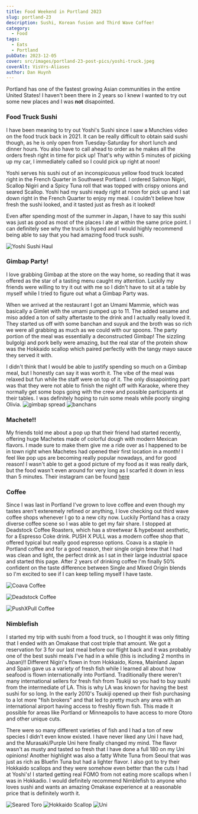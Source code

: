 ```yaml
---
title: Food Weekend in Portland 2023
slug: portland-23
description: Sushi, Korean fusion and Third Wave Coffee!
category:
  - Food
tags:
  - Eats
  - Portland
pubDate: 2023-12-05
cover: src/images/portland-23-post-pics/yoshi-truck.jpeg
coverAlt: VisVrs-Aliases
author: Dan Huynh
---
```

Portland has one of the fastest growing Asian communities in the entire United States! I haven't been there in 2 years so I knew I wanted to try out some new places and I was **not** disapointed. 

### Food Truck Sushi

I have been meaning to try out Yoshi's Sushi since I saw a Munchies video on the food truck back in 2021. It can be really difficult to obtain said sushi though, as he is only open from Tuesday-Saturday for short lunch and dinner hours. You also have to call ahead to order as he makes all the orders fresh right in time for pick up! That's why within 5 minutes of picking up my car, I immediately called so I could pick up right at noon!

Yoshi serves his sushi out of an inconspicuous yellow food truck located right in the French Quarter in Southwest Portland. I ordered Salmon Nigiri, Scallop Nigiri and a Spicy Tuna roll that was topped with crispy onions and seared Scallop. Yoshi had my sushi ready right at noon for pick up and I sat down right in the French Quarter to enjoy my meal. I couldn't believe how fresh the sushi looked, and it tasted just as fresh as it looked!

Even after spending most of the summer in Japan, I have to say this sushi was just as good as most of the places I ate at within the same price point. I can definitely see why the truck is hyped and I would highly recommend being able to say that you had amazing food truck sushi.

![Yoshi Sushi Haul](src/images/portland-23-post-pics/yoshi-sushi.jpeg)

### Gimbap Party!

I love grabbing Gimbap at the store on the way home, so reading that it was offered as the star of a tasting menu caught my attention. Luckily my friends were willing to try it out with me so I didn't have to sit at a table by myself while I tried to figure out what a Gimbap Party was. 

When we arrived at the restaurant I got an Umami Mammie, which was basically a Gimlet with the umami pumped up to 11. The added sesame and miso added a ton of salty aftertaste to the drink and I actually really loved it. They started us off with some banchan and suyuk and the broth was so rich we were all grabbing as much as we could with our spoons. The party portion of the meal was essentially a deconstructed Gimbap! The sizzling bulgolgi and pork belly were amazing, but the real star of the protein show was the Hokkaido scallop which paired perfectly with the tangy mayo sauce they served it with. 

I didn't think that I would be able to justify spending so much on a Gimbap meal, but I honestly can say it was worth it. The vibe of the meal was relaxed but fun while the staff were on top of it. The only dissapointing part was that they were not able to finish the night off with Karaoke, where they normally get some bops going with the crew and possible participants at their tables. I was definitely hoping to ruin some meals while poorly singing Olivia. 
![gimbap spread](src/images/portland-23-post-pics/gimbap-spread.jpeg) ![banchans](src/images/portland-23-post-pics/han-oak-banchan.jpeg)

### Machete!!

My friends told me about a pop up that their friend had started recently, offering huge Machetes made of colorful dough with modern Mexican flavors. I made sure to make them give me a ride over as I happened to be in town right when Machetes had opened their first location in a month! I feel like pop ups are becoming really popular nowadays, and for good reason! I wasn't able to get a good picture of my food as it was really dark, but the food wasn't even around for very long as I scarfed it down in less than 5 minutes. Their instagram can be found [here](https://www.instagram.com/machetes.pdx/?hl=en) 

### Coffee

Since I was last in Portland I've grown to love coffee and even though my tastes aren't exteremely refined or anything, I love checking out third wave coffee shops whenever I go to a new city now. Luckily Portland has a crazy diverse coffee scene so I was able to get my fair share. I stopped at Deadstock Coffee Roasters, which has a streetwear & hypebeast aesthetic, for a Espresso Coke drink. PUSH X PULL was a modern coffee shop that offered typical but really good espresso options. Coava is a staple in Portland coffee and for a good reason, their single origin brew that I had was clean and light, the perfect drink as I sat in their large industrial space and started this page. After 2 years of drinking coffee I'm finally 50% confident on the taste difference between Single and Mixed Origin blends so I'm excited to see if I can keep telling myself I have taste.

![Coava Coffee](src/images/portland-23-post-pics/coava-coffee.jpeg)

![Deadstock Coffee](src/images/portland-23-post-pics/deadstock-coffee.jpeg)

![PushXPull Coffee](src/images/portland-23-post-pics/pushxpull-coffee.jpeg)

### Nimblefish

I started my trip with sushi from a food truck, so I thought it was only fitting that I ended with an Omakase that cost triple that amount. We got a reservation for 3 for our last meal before our flight back and it was probably one of the best sushi meals I've had in a while (this is including 2 months in Japan)!! Different Nigiri's flown in from Hokkaido, Korea, Mainland Japan and Spain gave us a variety of fresh fish while I learned all about how seafood is flown internationally into Portland. Traditionally there weren't many international sellers for fresh fish from Tsukiji so you had to buy sushi from the intermediate of LA. This is why LA was known for having the best sushi for so long. In the early 2010's Tsukiji opened up their fish purchasing to a lot more "fish brokers" and that led to pretty much any area with an international airport having access to freshly flown fish. This made it possible for areas like Portland or Minneapolis to have access to more Otoro and other unique cuts. 

There were so many different varieties of fish and I had a ton of new species I didn't even know existed. I have never liked any Uni I have had, and the Murasaki/Purple Uni here finally changed my mind. The flavor wasn't as musty and tasted so fresh that I have done a full 180 on my Uni opinions! Another highlight was also a fatty White Tuna from Seoul that was just as rich as Bluefin Tuna but had a lighter flavor. I also got to try their Hokkaido scallops and they were somehow even better than the cuts I had at Yoshi's! I started getting real FOMO from not eating more scallops when I was in Hokkadio. I would definitely recommend Nimblefish to anyone who loves sushi and wants an amazing Omakase experience at a reasonable price that is definitely worth it.

![Seared Toro](src/images/portland-23-post-pics/seared-toro.jpg)
![Hokkaido Scallop](src/images/portland-23-post-pics/hokkaido-scallop.jpg)
![Uni](src/images/portland-23-post-pics/uni-sushi.jpeg)
